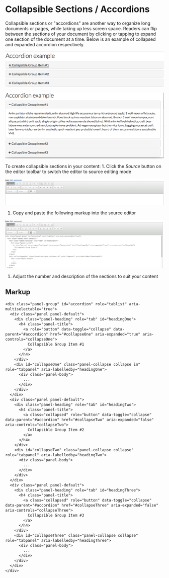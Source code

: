 # Collapsible Sections / Accordions

Collapsible sections or "accordions" are another way to organize long documents or pages, while taking up less screen space. Readers can flip between the sections of your document by clicking or tapping to expand one section of the document at a time. Below is an example of collapsed and expanded accordion respectively.

![image](../.gitbook/assets/accord1.png)

![image](../.gitbook/assets/accord2.png)

To create collapsible sections in your content: 1. Click the _Source_ button on the editor toolbar to switch the editor to source editing mode

![image](../.gitbook/assets/source2.png)

1. Copy and paste the following markup into the source editor

![image](../.gitbook/assets/addaccordcode%20%281%29.png)

1. Adjust the number and description of the sections to suit your content

## Markup

```text
<div class="panel-group" id="accordion" role="tablist" aria-multiselectable="true">
  <div class="panel panel-default">
    <div class="panel-heading" role="tab" id="headingOne">
      <h4 class="panel-title">
        <a role="button" data-toggle="collapse" data-parent="#accordion" href="#collapseOne" aria-expanded="true" aria-controls="collapseOne">
          Collapsible Group Item #1
        </a>
      </h4>
    </div>
    <div id="collapseOne" class="panel-collapse collapse in" role="tabpanel" aria-labelledby="headingOne">
      <div class="panel-body">
        ...
      </div>
    </div>
  </div>
  <div class="panel panel-default">
    <div class="panel-heading" role="tab" id="headingTwo">
      <h4 class="panel-title">
        <a class="collapsed" role="button" data-toggle="collapse" data-parent="#accordion" href="#collapseTwo" aria-expanded="false" aria-controls="collapseTwo">
          Collapsible Group Item #2
        </a>
      </h4>
    </div>
    <div id="collapseTwo" class="panel-collapse collapse" role="tabpanel" aria-labelledby="headingTwo">
      <div class="panel-body">
        ...
      </div>
    </div>
  </div>
  <div class="panel panel-default">
    <div class="panel-heading" role="tab" id="headingThree">
      <h4 class="panel-title">
        <a class="collapsed" role="button" data-toggle="collapse" data-parent="#accordion" href="#collapseThree" aria-expanded="false" aria-controls="collapseThree">
          Collapsible Group Item #3
        </a>
      </h4>
    </div>
    <div id="collapseThree" class="panel-collapse collapse" role="tabpanel" aria-labelledby="headingThree">
      <div class="panel-body">
        ...
      </div>
    </div>
  </div>
</div>
```

